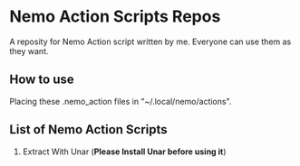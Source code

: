 # Nemo Action Scripts Repos
A reposity for Nemo Action script written by me. Everyone can use them as they want.

## How to use
Placing these .nemo_action files in "~/.local/nemo/actions".

## List of Nemo Action Scripts
1. Extract With Unar (**Please Install Unar before using it**)
